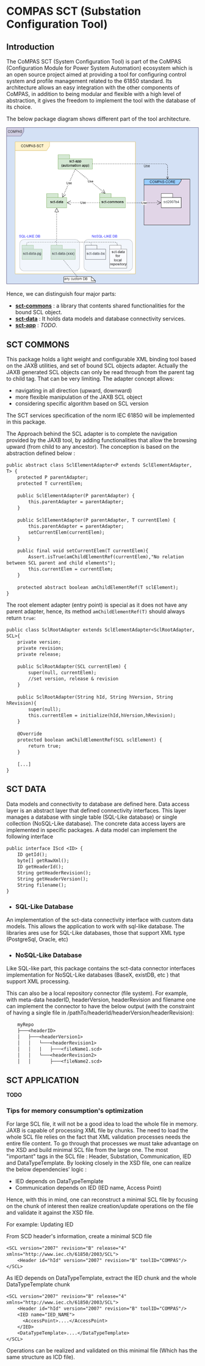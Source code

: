 <!-- SPDX-FileCopyrightText: 2021 RTE FRANCE -->
<!-- -->
<!-- SPDX-License-Identifier: Apache-2.0 -->
# COMPAS SCT (Substation Configuration Tool)
## Introduction

The CoMPAS SCT (System Configuration Tool) is part of the CoMPAS (Configuration Module for Power System Automation)
ecosystem which is an open source project aimed at providing a tool for configuring control system and 
profile management related to the 61850 standard. Its architecture allows an easy integration with the other 
components of CoMPAS, in addition to being modular and flexible with a high level of abstraction, it gives 
the freedom to implement the tool with the database of its choice.

The below package diagram shows different part of the tool architecture. 

![Package Diagram](images/PackageDiagram-CompasSCT.png)

Hence, we can distinguish four major parts:

* **[sct-commons](#SCT-COMMONS)** : a library that contents shared functionalities for the bound SCL object.
* **[sct-data](#SCT-DATA)** : It holds data models and database connectivity services.
* **[sct-app](#SCT-APPLICATION)** : *TODO*.

## SCT COMMONS
This package holds a light weight and configurable XML binding tool based on the JAXB utilities, and set of bound SCL 
objects adapter. Actually the JAXB generated SCL objects can only be read through from the parent tag to child tag. That can be very limiting.
The adapter concept allows:
* navigating in all direction (upward, downward)
* more flexible manipulation of the JAXB SCL object
* considering specific algorithm based on SCL version

The SCT services specification of the norm IEC 61850  will be implemented in this package.

The Approach behind the SCL adapter is to complete the navigation provided by the JAXB tool, by adding 
functionalities that allow the browsing upward (from child to any ancestor). The conception is based on the 
abstraction defined below :

    public abstract class SclElementAdapter<P extends SclElementAdapter, T> {
        protected P parentAdapter;
        protected T currentElem;
    
        public SclElementAdapter(P parentAdapter) {
            this.parentAdapter = parentAdapter;
        }
    
        public SclElementAdapter(P parentAdapter, T currentElem) {
            this.parentAdapter = parentAdapter;
            setCurrentElem(currentElem);
        }
    
        public final void setCurrentElem(T currentElem){
            Assert.isTrue(amChildElementRef(currentElem),"No relation between SCL parent and child elements");
            this.currentElem = currentElem;
        }
    
        protected abstract boolean amChildElementRef(T sclElement);
    }

The root element adapter (entry point) is special as it does not have any parent adapter, hence, its method `amChildElementRef(T)` 
should always return `true`:

    public class SclRootAdapter extends SclElementAdapter<SclRootAdapter, SCL>{
        private version;
        private revision;
        private release;
    
        public SclRootAdapter(SCL currentElem) {
            super(null, currentElem);
            //set version, release & revision
        }
    
        public SclRootAdapter(String hId, String hVersion, String hRevision){
            super(null);
            this.currentElem = initialize(hId,hVersion,hRevision);
        }
    
        @Override
        protected boolean amChildElementRef(SCL sclElement) {
            return true;
        }

        [...]
    }

## SCT DATA
Data models and connectivity to database are defined here. Data access layer is an abstract layer that defined connectivity
interfaces. This layer manages a database with single table (SQL-Like database) or single collection (NoSQL-Like database).
The concrete data access layers are implemented in specific packages. A data model can implement the following interface

```
public interface IScd <ID> {
    ID getId();
    byte[] getRawXml();
    ID getHeaderId();
    String getHeaderRevision();
    String getHeaderVersion();
    String filename();
}
```

* ### SQL-Like Database
An implementation of the sct-data connectivity interface with custom data models. This allows the application to work with sql-like database.
The libraries ares use for SQL-Like databases, those that support XML type (PostgreSql, Oracle, etc)

* ### NoSQL-Like Database
Like SQL-like part, this package contains the sct-data connector interfaces implementation for NoSQL-Like databases (BaseX, existDB, etc ) 
that support XML processing. 

This can also be a local repository connector (file system). For example, with meta-data headerID, headerVersion, headerRevision and filename
one can implement the connector to have the below output (with the constraint of having a single file in /pathTo/headerId/headerVersion/headerRevision):

```
    myRepo
    ├───<headerID>
    │   ├───<headerVersion1>
    │   │   └───<headerRevision1>
    │   │   |   ├───<fileName1.scd>
    │   │   └───<headerRevision2>
    │   │       ├───<fileName2.scd>
```

## SCT APPLICATION
**TODO**

### Tips for memory consumption's optimization
For large SCL file, it will not be a good idea to load the whole file in memory. JAXB is capable of processing XML file by chunks. 
The need to load the whole SCL file relies on the fact that XML validation processes needs the entire file content.
To go through that processes we  must take advantage on the XSD and build minimal SCL file from the large one.
The most "important" tags in the SCL file : Header, Substation, Communication, IED and DataTypeTemplate. By looking closely in the XSD file, one can realize
the below dependencies' logic :
* IED depends on DataTypeTemplate
* Communication depends on IED (IED name, Access Point)
 
Hence, with this in mind, one can reconstruct a minimal SCL file by focusing on the chunk of interest then realize creation/update operations
on the file and validate it against the XSD file.

For example: Updating IED

From SCD header's information, create a minimal SCD file
```
<SCL version="2007" revision="B" release="4" xmlns="http://www.iec.ch/61850/2003/SCL">
    <Header id="hId" version="2007" revision="B" toolID="COMPAS"/>
</SCL>
```
As IED depends on DataTypeTemplate, extract the IED chunk and the whole DataTypeTemplate chunk
```
<SCL version="2007" revision="B" release="4" xmlns="http://www.iec.ch/61850/2003/SCL">
    <Header id="hId" version="2007" revision="B" toolID="COMPAS"/>
    <IED name="IED_NAME">
      <AccessPoint>....</AccessPoint>
    </IED>
    <DataTypeTemplate>....</DataTypeTemplate>
</SCL>
```
Operations can be realized and validated on this minimal file (Which has the same structure as ICD file).

